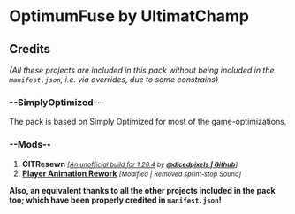 # OptimumFuse by UltimatChamp

## Credits 
_(All these projects are included in this pack without being included in the `manifest.json`, i.e. via overrides, due to some constrains)_

### --SimplyOptimized--
The pack is based on Simply Optimized for most of the game-optimizations.

### --Mods--
1) **CITResewn** _<small>[<a href="https://github.com/dicedpixels/CITResewn/releases/tag/1.20.4-1.1.4-dicedpixels">An unofficial build for 1.20.4</a> by <a href="https://github.com/dicedpixels">**@dicedpixels | Github**</a>]</small>_
2) [**Player Animation Rework**](https://github.com/Steveplays28/player-animation-rework) _<small>[Modified | Removed sprint-stop Sound]</small>_

**Also, an equivalent thanks to all the other projects included in the pack too; which have been properly credited in `manifest.json`!**
